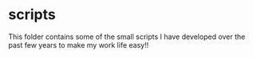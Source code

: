 scripts
=======

This folder contains some of the small scripts I have developed over the past few years to make my work life easy!! 
